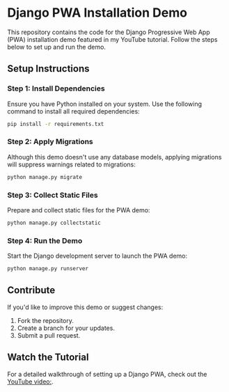 # Django PWA Installation Demo

This repository contains the code for the Django Progressive Web App (PWA) installation demo featured in my YouTube tutorial. Follow the steps below to set up and run the demo.

## Setup Instructions

### Step 1: Install Dependencies

Ensure you have Python installed on your system. Use the following command to install all required dependencies:

```sh
pip install -r requirements.txt
```

### Step 2: Apply Migrations

Although this demo doesn't use any database models, applying migrations will suppress warnings related to migrations:

```sh
python manage.py migrate
```

### Step 3: Collect Static Files

Prepare and collect static files for the PWA demo:

```sh
python manage.py collectstatic
```

### Step 4: Run the Demo

Start the Django development server to launch the PWA demo:

```sh
python manage.py runserver
```

## Contribute

If you'd like to improve this demo or suggest changes:

1. Fork the repository.
2. Create a branch for your updates.
3. Submit a pull request.

## Watch the Tutorial

For a detailed walkthrough of setting up a Django PWA, check out the [YouTube video:](https://youtu.be/lteaqUZWk3E).
